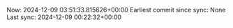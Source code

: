 Now: 2024-12-09 03:51:33.815626+00:00 Earliest commit since sync: None Last sync: 2024-12-09 00:22:32+00:00
